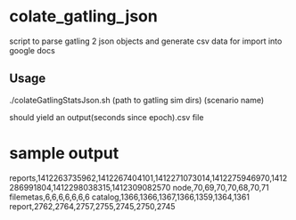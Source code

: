 # colate_gatling_json

script to parse gatling 2 json objects and generate csv data for import into google docs

## Usage

./colateGatlingStatsJson.sh (path to gatling sim dirs) (scenario name)

should yield an output(seconds since epoch).csv file

# sample output
reports,1412263735962,1412267404101,1412271073014,1412275946970,1412286991804,1412298038315,1412309082570
node,70,69,70,70,68,70,71
filemetas,6,6,6,6,6,6,6
catalog,1366,1366,1367,1366,1359,1364,1361
report,2762,2764,2757,2755,2745,2750,2745
